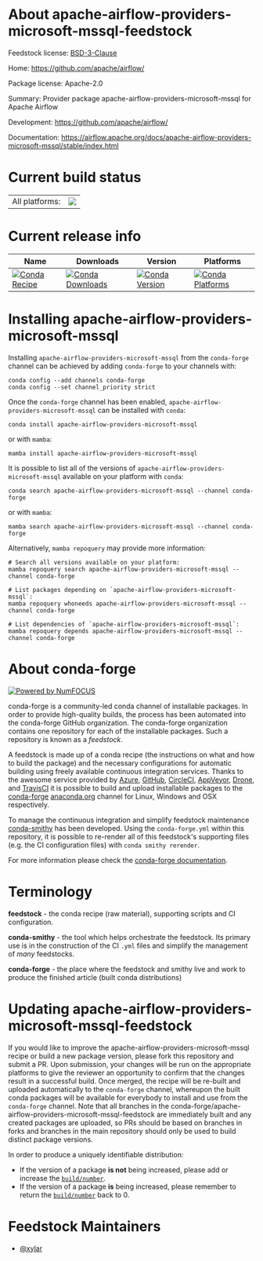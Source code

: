 About apache-airflow-providers-microsoft-mssql-feedstock
========================================================

Feedstock license: [BSD-3-Clause](https://github.com/conda-forge/apache-airflow-providers-microsoft-mssql-feedstock/blob/main/LICENSE.txt)

Home: https://github.com/apache/airflow/

Package license: Apache-2.0

Summary: Provider package apache-airflow-providers-microsoft-mssql for Apache Airflow

Development: https://github.com/apache/airflow/

Documentation: https://airflow.apache.org/docs/apache-airflow-providers-microsoft-mssql/stable/index.html

Current build status
====================


<table><tr><td>All platforms:</td>
    <td>
      <a href="https://dev.azure.com/conda-forge/feedstock-builds/_build/latest?definitionId=11939&branchName=main">
        <img src="https://dev.azure.com/conda-forge/feedstock-builds/_apis/build/status/apache-airflow-providers-microsoft-mssql-feedstock?branchName=main">
      </a>
    </td>
  </tr>
</table>

Current release info
====================

| Name | Downloads | Version | Platforms |
| --- | --- | --- | --- |
| [![Conda Recipe](https://img.shields.io/badge/recipe-apache--airflow--providers--microsoft--mssql-green.svg)](https://anaconda.org/conda-forge/apache-airflow-providers-microsoft-mssql) | [![Conda Downloads](https://img.shields.io/conda/dn/conda-forge/apache-airflow-providers-microsoft-mssql.svg)](https://anaconda.org/conda-forge/apache-airflow-providers-microsoft-mssql) | [![Conda Version](https://img.shields.io/conda/vn/conda-forge/apache-airflow-providers-microsoft-mssql.svg)](https://anaconda.org/conda-forge/apache-airflow-providers-microsoft-mssql) | [![Conda Platforms](https://img.shields.io/conda/pn/conda-forge/apache-airflow-providers-microsoft-mssql.svg)](https://anaconda.org/conda-forge/apache-airflow-providers-microsoft-mssql) |

Installing apache-airflow-providers-microsoft-mssql
===================================================

Installing `apache-airflow-providers-microsoft-mssql` from the `conda-forge` channel can be achieved by adding `conda-forge` to your channels with:

```
conda config --add channels conda-forge
conda config --set channel_priority strict
```

Once the `conda-forge` channel has been enabled, `apache-airflow-providers-microsoft-mssql` can be installed with `conda`:

```
conda install apache-airflow-providers-microsoft-mssql
```

or with `mamba`:

```
mamba install apache-airflow-providers-microsoft-mssql
```

It is possible to list all of the versions of `apache-airflow-providers-microsoft-mssql` available on your platform with `conda`:

```
conda search apache-airflow-providers-microsoft-mssql --channel conda-forge
```

or with `mamba`:

```
mamba search apache-airflow-providers-microsoft-mssql --channel conda-forge
```

Alternatively, `mamba repoquery` may provide more information:

```
# Search all versions available on your platform:
mamba repoquery search apache-airflow-providers-microsoft-mssql --channel conda-forge

# List packages depending on `apache-airflow-providers-microsoft-mssql`:
mamba repoquery whoneeds apache-airflow-providers-microsoft-mssql --channel conda-forge

# List dependencies of `apache-airflow-providers-microsoft-mssql`:
mamba repoquery depends apache-airflow-providers-microsoft-mssql --channel conda-forge
```


About conda-forge
=================

[![Powered by
NumFOCUS](https://img.shields.io/badge/powered%20by-NumFOCUS-orange.svg?style=flat&colorA=E1523D&colorB=007D8A)](https://numfocus.org)

conda-forge is a community-led conda channel of installable packages.
In order to provide high-quality builds, the process has been automated into the
conda-forge GitHub organization. The conda-forge organization contains one repository
for each of the installable packages. Such a repository is known as a *feedstock*.

A feedstock is made up of a conda recipe (the instructions on what and how to build
the package) and the necessary configurations for automatic building using freely
available continuous integration services. Thanks to the awesome service provided by
[Azure](https://azure.microsoft.com/en-us/services/devops/), [GitHub](https://github.com/),
[CircleCI](https://circleci.com/), [AppVeyor](https://www.appveyor.com/),
[Drone](https://cloud.drone.io/welcome), and [TravisCI](https://travis-ci.com/)
it is possible to build and upload installable packages to the
[conda-forge](https://anaconda.org/conda-forge) [anaconda.org](https://anaconda.org/)
channel for Linux, Windows and OSX respectively.

To manage the continuous integration and simplify feedstock maintenance
[conda-smithy](https://github.com/conda-forge/conda-smithy) has been developed.
Using the ``conda-forge.yml`` within this repository, it is possible to re-render all of
this feedstock's supporting files (e.g. the CI configuration files) with ``conda smithy rerender``.

For more information please check the [conda-forge documentation](https://conda-forge.org/docs/).

Terminology
===========

**feedstock** - the conda recipe (raw material), supporting scripts and CI configuration.

**conda-smithy** - the tool which helps orchestrate the feedstock.
                   Its primary use is in the construction of the CI ``.yml`` files
                   and simplify the management of *many* feedstocks.

**conda-forge** - the place where the feedstock and smithy live and work to
                  produce the finished article (built conda distributions)


Updating apache-airflow-providers-microsoft-mssql-feedstock
===========================================================

If you would like to improve the apache-airflow-providers-microsoft-mssql recipe or build a new
package version, please fork this repository and submit a PR. Upon submission,
your changes will be run on the appropriate platforms to give the reviewer an
opportunity to confirm that the changes result in a successful build. Once
merged, the recipe will be re-built and uploaded automatically to the
`conda-forge` channel, whereupon the built conda packages will be available for
everybody to install and use from the `conda-forge` channel.
Note that all branches in the conda-forge/apache-airflow-providers-microsoft-mssql-feedstock are
immediately built and any created packages are uploaded, so PRs should be based
on branches in forks and branches in the main repository should only be used to
build distinct package versions.

In order to produce a uniquely identifiable distribution:
 * If the version of a package **is not** being increased, please add or increase
   the [``build/number``](https://docs.conda.io/projects/conda-build/en/latest/resources/define-metadata.html#build-number-and-string).
 * If the version of a package **is** being increased, please remember to return
   the [``build/number``](https://docs.conda.io/projects/conda-build/en/latest/resources/define-metadata.html#build-number-and-string)
   back to 0.

Feedstock Maintainers
=====================

* [@xylar](https://github.com/xylar/)

